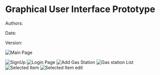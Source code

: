 # Graphical User Interface Prototype  

Authors:

Date:

Version:

![Main Page](https://i.ibb.co/dcS9NdN/Homepage.png)

![SignUp](https://i.ibb.co/xHKHd0H/Sign-up.png)
![Login Page](https://i.ibb.co/RHnD25k/Login.png)
![Add Gas Station](https://i.ibb.co/Vwfj8Vr/Add-gas-station.png)
![Gas station List](https://i.ibb.co/72krCww/Search.png)
![Selected Item ](https://i.ibb.co/kDN44hj/Selected-gas-station.png)
![Selected Item edit](https://i.ibb.co/vhqprWb/Modify-gas-station.png)

